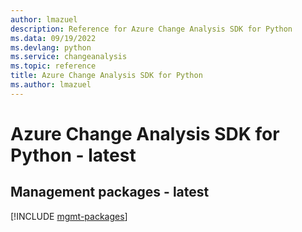 ```yaml
---
author: lmazuel
description: Reference for Azure Change Analysis SDK for Python
ms.data: 09/19/2022
ms.devlang: python
ms.service: changeanalysis
ms.topic: reference
title: Azure Change Analysis SDK for Python
ms.author: lmazuel
---
```

# Azure Change Analysis SDK for Python - latest

## Management packages - latest
[!INCLUDE [mgmt-packages](change-analysis-mgmt-index.md)]